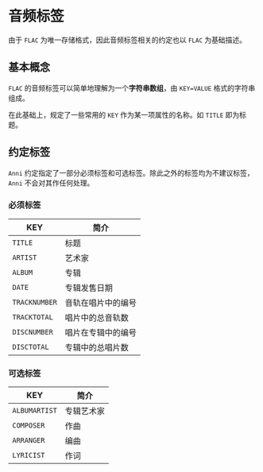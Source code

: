 # 音频标签

由于 `FLAC` 为唯一存储格式，因此音频标签相关的约定也以 `FLAC` 为基础描述。

## 基本概念

`FLAC` 的音频标签可以简单地理解为一个**字符串数组**，由 `KEY=VALUE` 格式的字符串组成。

在此基础上，规定了一些常用的 `KEY` 作为某一项属性的名称。如 `TITLE` 即为标题。

## 约定标签

`Anni` 约定指定了一部分必须标签和可选标签。除此之外的标签均为不建议标签，`Anni` 不会对其作任何处理。

### 必须标签

| KEY           | 简介               |
| ------------- | ------------------ |
| `TITLE`       | 标题               |
| `ARTIST`      | 艺术家             |
| `ALBUM`       | 专辑               |
| `DATE`        | 专辑发售日期       |
| `TRACKNUMBER` | 音轨在唱片中的编号 |
| `TRACKTOTAL`  | 唱片中的总音轨数   |
| `DISCNUMBER`  | 唱片在专辑中的编号 |
| `DISCTOTAL`   | 专辑中的总唱片数   |

### 可选标签

| KEY           | 简介       |
| ------------- | ---------- |
| `ALBUMARTIST` | 专辑艺术家 |
| `COMPOSER`    | 作曲       |
| `ARRANGER`    | 编曲       |
| `LYRICIST`    | 作词       |